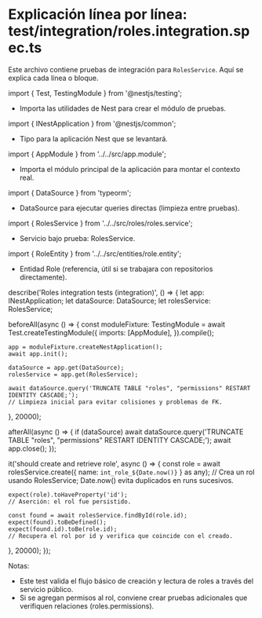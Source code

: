 # Explicación línea por línea: test/integration/roles.integration.spec.ts

Este archivo contiene pruebas de integración para `RolesService`. Aquí se explica cada línea o bloque.

import { Test, TestingModule } from '@nestjs/testing';
- Importa las utilidades de Nest para crear el módulo de pruebas.

import { INestApplication } from '@nestjs/common';
- Tipo para la aplicación Nest que se levantará.

import { AppModule } from '../../src/app.module';
- Importa el módulo principal de la aplicación para montar el contexto real.

import { DataSource } from 'typeorm';
- DataSource para ejecutar queries directas (limpieza entre pruebas).

import { RolesService } from '../../src/roles/roles.service';
- Servicio bajo prueba: RolesService.

import { RoleEntity } from '../../src/entities/role.entity';
- Entidad Role (referencia, útil si se trabajara con repositorios directamente).

describe('Roles integration tests (integration)', () => {
  let app: INestApplication;
  let dataSource: DataSource;
  let rolesService: RolesService;

  beforeAll(async () => {
    const moduleFixture: TestingModule = await Test.createTestingModule({
      imports: [AppModule],
    }).compile();

    app = moduleFixture.createNestApplication();
    await app.init();

    dataSource = app.get(DataSource);
    rolesService = app.get(RolesService);

    await dataSource.query('TRUNCATE TABLE "roles", "permissions" RESTART IDENTITY CASCADE;');
    // Limpieza inicial para evitar colisiones y problemas de FK.
  }, 20000);

  afterAll(async () => {
    if (dataSource) await dataSource.query('TRUNCATE TABLE "roles", "permissions" RESTART IDENTITY CASCADE;');
    await app.close();
  });

  it('should create and retrieve role', async () => {
    const role = await rolesService.create({ name: `int_role_${Date.now()}` } as any);
    // Crea un rol usando RolesService; Date.now() evita duplicados en runs sucesivos.

    expect(role).toHaveProperty('id');
    // Aserción: el rol fue persistido.

    const found = await rolesService.findById(role.id);
    expect(found).toBeDefined();
    expect(found.id).toBe(role.id);
    // Recupera el rol por id y verifica que coincide con el creado.
  }, 20000);
});

Notas:
- Este test valida el flujo básico de creación y lectura de roles a través del servicio público.
- Si se agregan permisos al rol, conviene crear pruebas adicionales que verifiquen relaciones (roles.permissions).

